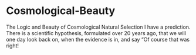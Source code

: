 # Cosmological-Beauty
The Logic and Beauty of Cosmological Natural Selection I have a prediction. There is a scientific hypothesis, formulated over 20 years ago, that we will one day look back on, when the evidence is in, and say “Of course that was right!
